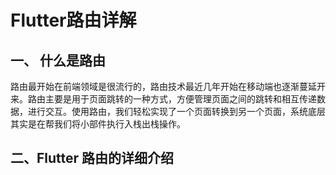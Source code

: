 #  Flutter路由详解


## 一、 什么是路由
 
路由最开始在前端领域是很流行的，路由技术最近几年开始在移动端也逐渐蔓延开来。路由主要是用于页面跳转的一种方式，方便管理页面之间的跳转和相互传递数据，进行交互。使用路由，我们轻松实现了一个页面转换到另一个页面，系统底层其实是在帮我们将小部件执行入栈出栈操作。

## 二、Flutter 路由的详细介绍

### 







